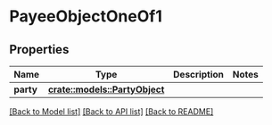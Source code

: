 # PayeeObjectOneOf1

## Properties

Name | Type | Description | Notes
------------ | ------------- | ------------- | -------------
**party** | [**crate::models::PartyObject**](PartyObject.md) |  | 

[[Back to Model list]](../README.md#documentation-for-models) [[Back to API list]](../README.md#documentation-for-api-endpoints) [[Back to README]](../README.md)


